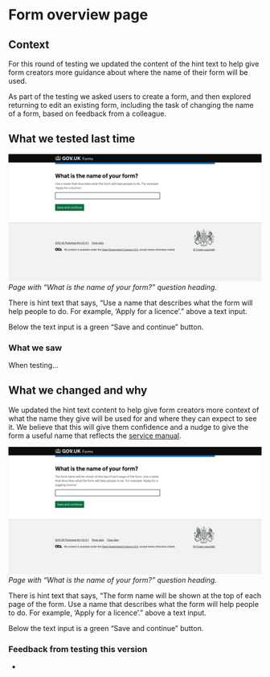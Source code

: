 # Form overview page

## Context

For this round of testing we updated the content of the hint text to help give form creators more guidance about where the name of their form will be used.  

As part of the testing we asked users to create a form, and then explored returning to edit an existing form, including the task of changing the name of a form, based on feedback from a colleague.  

## What we tested last time

![Old version of what is the name of your form question page. Screenshot](../../prototype-version-1/screenshots/002-Create-a-form.png)  
*Page with “What is the name of your form?” question heading.*

There is hint text that says, “Use a name that describes what the form will help people to do. For example, ‘Apply for a licence’.” above a text input.

Below the text input is a green “Save and continue” button.

### What we saw

When testing...

## What we changed and why

We updated the hint text content to help give form creators more context of what the name they give will be used for and where they can expect to see it. We believe that this will give them confidence and a nudge to give the form a useful name that reflects the [service manual](https://www.gov.uk/service-manual/design/naming-your-service).

![Newer version of what is the name of your form question page. Screenshot](../screenshots/002-Create-a-form.png)  
*Page with “What is the name of your form?” question heading.*

There is hint text that says, “The form name will be shown at the top of each page of the form. Use a name that describes what the form will help people to do. For example, ‘Apply for a licence’.” above a text input.

Below the text input is a green “Save and continue” button.  

### Feedback from testing this version 

- 
  > 
